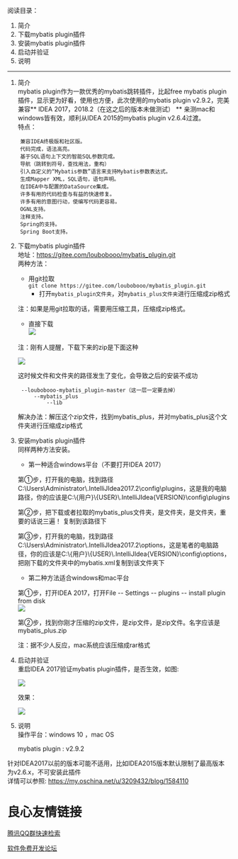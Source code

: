 阅读目录：
1. 简介   
2. 下载mybatis plugin插件   
3. 安装mybatis plugin插件   
4. 启动并验证   
5. 说明   
---
1. 简介   
    mybatis plugin作为一款优秀的mybatis跳转插件，比起free mybatis plugin插件，显示更为好看，使用也方便，此次使用的mybatis plugin v2.9.2，完美兼容** IDEA 2017，2018.2（在这之后的版本未做测试） ** 亲测mac和windows皆有效，顺利从IDEA 2015的mybatis plugin v2.6.4过渡。   
特点：
```
    兼容IDEA终极版和社区版。   
    代码完成，语法高亮。   
    基于SQL语句上下文的智能SQL参数完成。   
    导航（跳转到符号，查找用法，重构）   
    引入自定义的“Mybatis参数”语言来支持Mybatis参数表达式。   
    生成Mapper XML，SQL语句，语句声明。   
    在IDEA中与配置的DataSource集成。   
    许多有用的代码检查与有益的快速修复。   
    许多有用的意图行动，使编写代码更容易。   
    OGNL支持。   
    注释支持。   
    Spring的支持。   
    Spring Boot支持。
```   
2. 下载mybatis plugin插件     
    地址：https://gitee.com/loubobooo/mybatis_plugin.git   
    两种方法：
    * 用git拉取   
    ``git clone https://gitee.com/loubobooo/mybatis_plugin.git``    
        * 打开``mybatis_plugin文件夹``，对``mybatis_plus文件夹``进行压缩成zip格式

    注：如果是用git拉取的话，需要用压缩工具，压缩成zip格式。   

    * 直接下载   
    ![](https://static.oschina.net/uploads/space/2017/1203/154926_s2Ue_3209432.png) 

    注：刚有人提醒，下载下来的zip是下面这种

    ![](https://static.oschina.net/uploads/space/2017/1203/164434_obuw_3209432.png)
    
    这时候文件和文件夹的路径发生了变化，会导致之后的安装不成功   

        --loubobooo-mybatis_plugin-master（这一层一定要去掉）   
            --mybatis_plus        
                --lib    
    解决办法：解压这个zip文件，找到mybatis_plus，并对mybatis_plus这个文件夹进行压缩成zip格式

3. 安装mybatis plugin插件   
    同样两种方法安装。   

    * 第一种适合windows平台（不要打开IDEA 2017）   

    第①步，打开我的电脑，找到路径C:\Users\Administrator\\.IntelliJIdea2017.2\\config\\plugins，这是我的电脑路径，你的应该是C:\\{用户}\\{USER}\\.IntelliJIdea{VERSION}\\config\\plugins   

    第②步，把下载或者拉取的mybatis_plus文件夹，是文件夹，是文件夹，重要的话说三遍！ 复制到该路径下    
 
    第③步，打开我的电脑，找到路径C:\Users\Administrator\\.IntelliJIdea2017.2\\options，这是笔者的电脑路径，你的应该是C:\\{用户}\\{USER}\\.IntelliJIdea{VERSION}\\config\\options，把刚下载的文件夹中的mybatis.xml复制到该文件夹下   
 

    * 第二种方法适合windows和mac平台   

    第①步，打开IDEA 2017，打开File -- Settings -- plugins -- install plugin from disk    
            ![](https://static.oschina.net/uploads/space/2017/1203/160437_R6Bk_3209432.png)   


     第②步，找到你刚才压缩的zip文件，是zip文件，是zip文件。名字应该是mybatis_plus.zip   

    注：据不少人反应，mac系统应该压缩成rar格式    

4. 启动并验证    
    重启IDEA 2017验证mybatis plugin插件，是否生效，如图:   

    ![](https://static.oschina.net/uploads/space/2017/1203/160756_6rTO_3209432.png)   

    效果：   

    ![](https://static.oschina.net/uploads/space/2017/1203/165246_GoUf_3209432.png)   
       

5. 说明   
    操作平台：windows 10 ，mac OS   

    mybatis plugin : v2.9.2   

针对IDEA2017以前的版本可能不适用，比如IDEA2015版本默认限制了最高版本为v2.6.x，不可安装此插件    
详情可以参照: https://my.oschina.net/u/3209432/blog/1584110


 # 良心友情链接

[腾讯QQ群快速检索](http://u.720life.cn/s/8cf73f7c)

[软件免费开发论坛](http://u.720life.cn/s/bbb01dc0)